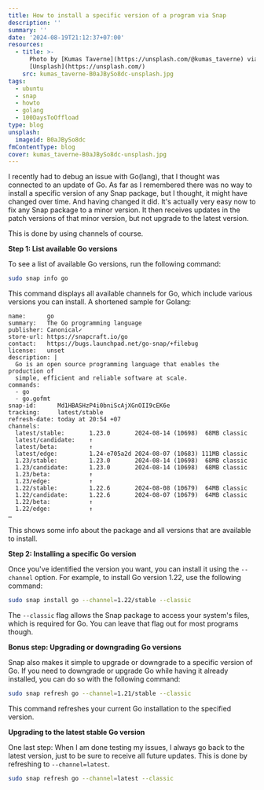 ```yaml
---
title: How to install a specific version of a program via Snap
description: ''
summary: ''
date: '2024-08-19T21:12:37+07:00'
resources:
  - title: >-
      Photo by [Kumas Taverne](https://unsplash.com/@kumas_taverne) via
      [Unsplash](https://unsplash.com/)
    src: kumas_taverne-B0aJBySo8dc-unsplash.jpg
tags:
  - ubuntu
  - snap
  - howto
  - golang
  - 100DaysToOffload
type: blog
unsplash:
  imageid: B0aJBySo8dc
fmContentType: blog
cover: kumas_taverne-B0aJBySo8dc-unsplash.jpg
---
```


I recently had to debug an issue with Go(lang), that I thought was connected to an update of Go. As far as I remembered there was no way to install a specific version of any Snap package, but I thought, it might have changed over time. And having changed it did. It's actually very easy now to fix any Snap package to a minor version. It then receives updates in the patch versions of that minor version, but not upgrade to the latest version.

This is done by using channels of course.

**Step 1: List available Go versions**

To see a list of available Go versions, run the following command:

```bash
sudo snap info go
```

This command displays all available channels for Go, which include various versions you can install. A shortened sample for Golang:

```plaintext
name:      go
summary:   The Go programming language
publisher: Canonical✓
store-url: https://snapcraft.io/go
contact:   https://bugs.launchpad.net/go-snap/+filebug
license:   unset
description: |
  Go is an open source programming language that enables the production of
  simple, efficient and reliable software at scale.
commands:
  - go
  - go.gofmt
snap-id:      Md1HBASHzP4i0bniScAjXGnOII9cEK6e
tracking:     latest/stable
refresh-date: today at 20:54 +07
channels:
  latest/stable:       1.23.0       2024-08-14 (10698)  68MB classic
  latest/candidate:    ↑
  latest/beta:         ↑
  latest/edge:         1.24-e705a2d 2024-08-07 (10683) 111MB classic
  1.23/stable:         1.23.0       2024-08-14 (10698)  68MB classic
  1.23/candidate:      1.23.0       2024-08-14 (10698)  68MB classic
  1.23/beta:           ↑
  1.23/edge:           ↑
  1.22/stable:         1.22.6       2024-08-08 (10679)  64MB classic
  1.22/candidate:      1.22.6       2024-08-07 (10679)  64MB classic
  1.22/beta:           ↑
  1.22/edge:           ↑
…
```

This shows some info about the package and all versions that are available to install.

**Step 2: Installing a specific Go version**

Once you've identified the version you want, you can install it using the `--channel` option. For example, to install Go version 1.22, use the following command:

```bash
sudo snap install go --channel=1.22/stable --classic
```

The `--classic` flag allows the Snap package to access your system's files, which is required for Go. You can leave that flag out for most programs though.

**Bonus step: Upgrading or downgrading Go versions**

Snap also makes it simple to upgrade or downgrade to a specific version of Go. If you need to downgrade or upgrade Go while having it already installed, you can do so with the following command:

```bash
sudo snap refresh go --channel=1.21/stable --classic
```

This command refreshes your current Go installation to the specified version.

**Upgrading to the latest stable Go version**

One last step: When I am done testing my issues, I always go back to the latest version, just to be sure to receive all future updates. This is done by refreshing to `--channel=latest`.

```bash
sudo snap refresh go --channel=latest --classic
```
